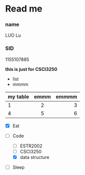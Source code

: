 # Read me

### name
LUO Lu
### SID
1155107885

**this is just for CSCI3250**

* list
* mmmm

my table|emmm|emmmm
---|:--:|---:
1|2|3
4|5|6

- [x] Eat
- [ ] Code
  - [ ] ESTR2002
  - [ ] CSCI3250
  - [x] data structure
- [ ] Sleep


